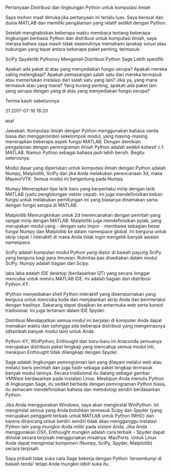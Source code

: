 Pertanyaan Distribusi dan lingkungan Python untuk komputasi ilmiah


 
Saya mohon maaf dimuka jika pertanyaan ini terlalu luas. Saya berasal dari dunia MATLAB dan memiliki pengalaman yang relatif sedikit dengan Python.

Setelah menghabiskan beberapa waktu membaca tentang beberapa lingkungan berbasis Python dan distribusi untuk komputasi ilmiah, saya merasa bahwa saya masih tidak sepenuhnya memahami lanskap solusi atau hubungan yang tepat antara beberapa paket penting, termasuk:

SciPy 
Spyderlib 
Pythonxy
Mengenali Distribusi Python
Sage
Lebih spesifik:

Apakah ada paket di atas yang menyediakan fungsi serupa? Apakah mereka saling melengkapi?
Apakah pemasangan salah satu dari mereka termasuk atau memerlukan instalasi dari salah satu yang lain? Jika ya, yang mana termasuk atau yang mana?
Yang kurang penting, apakah ada paket lain yang serupa dengan yang di atas yang menyediakan fungsi serupa?

Terima kasih sebelumnya


 21  2017-07-16 18:20

asal

 

Jawaban:
Komputasi ilmiah dengan Python menggunakan bahasa vanila biasa dan menggerombol sekelompok modul, yang masing-masing menerapkan beberapa aspek fungsi MATLAB. Dengan demikian pengalaman dengan pemrograman ilmiah Python adalah sedikit kohesif c.f. MATLAB. Namun Python sebagai bahasa jauh lebih bersih. Begitu seterusnya.

Modul dasar yang diperlukan untuk komputasi ilmiah dengan Python adalah Numpy, Matplotlib, SciPy dan jika Anda melakukan perencanaan 3d, maka Mayavi/VTK. Semua modul ini bergantung pada Numpy.

Numpy Menerapkan tipe larik baru yang berperilaku mirip dengan larik MATLAB (yaitu penghitungan vektor cepat). Ini juga mendefinisikan beban fungsi untuk melakukan perhitungan ini yang biasanya dinamakan sama dengan fungsi serupa di MATLAB.

Matplotlib Memungkinkan untuk 2d merencanakan dengan perintah yang sangat mirip dengan MATLAB. Matplotlib juga mendefinisikan pylab, yang merupakan modul yang - dengan satu impor - membawa sebagian besar fungsi Numpy dan Matplotlib ke dalam namespace global. Ini berguna untuk skrip cepat / interaktif di mana Anda tidak ingin mengetik banyak awalan namespace.

SciPy adalah kumpulan modul Python yang diatur di bawah payung SciPy yang berguna bagi para ilmuwan. Rutinitas pas disediakan dalam modul SciPy. Numpy adalah bagian dari Scipy.

laba laba adalah IDE desktop (berdasarkan QT) yang secara longgar mencoba untuk meniru MATLAB IDE. Ini adalah bagian dari distribusi Python-XY.

IPython menyediakan shell Python interaktif yang disempurnakan yang berguna untuk mencoba kode dan menjalankan skrip Anda dan berinteraksi dengan hasilnya. Sekarang dapat disajikan ke antarmuka web serta konsol tradisional. Ini juga tertanam dalam IDE Spyder.

Distribusi
Mendapatkan semua modul ini berjalan di komputer Anda dapat memakan waktu dan sehingga ada beberapa distribusi yang mengemasnya (ditambah banyak modul lain) untuk Anda.

Python-XY, WinPython, Enthought dan baru-baru ini Anaconda semuanya merupakan distribusi paket lengkap yang mencakup semua modul inti, meskipun Enthought tidak dilengkapi dengan Spyder.

Sage adalah lingkungan pemrograman lain yang dilayani melalui web atau melalui baris perintah dan juga hadir sebagai paket lengkap termasuk banyak modul lainnya. Secara tradisional itu datang sebagai gambar VMWare berdasarkan pada instalasi Linux. Meskipun Anda menulis Python di lingkungan Sage, itu sedikit berbeda dengan pemrograman Python biasa, itu semacam mendefinisikan bahasa dan metodologi sendiri berdasarkan Python.

Jika Anda menggunakan Windows, saya akan menginstal WinPython. Ini menginstal semua yang Anda butuhkan termasuk Scipy dan Spyder (yang merupakan pengganti terbaik untuk MATLAB untuk Python IMHO) dan karena dirancang untuk berdiri sendiri tidak akan mengganggu instalasi Python lain yang mungkin Anda miliki pada sistem Anda. Jika Anda menggunakan OSX, Enthought mungkin adalah cara terbaik - Spyder dapat diinstal secara terpisah menggunakan misalnya. MacPorts. Untuk Linux Anda dapat menginstal komponen (Numpy, SciPy, Spyder, Matplotlib) secara terpisah.

Saya pribadi tidak suka cara Sage bekerja dengan Python 'tersembunyi di bawah tenda' tetapi Anda mungkin lebih suka itu.